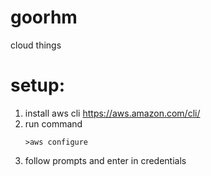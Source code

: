 # goorhm
cloud things

# setup:
1. install aws cli https://aws.amazon.com/cli/
2. run command
    ```
    >aws configure
    ```
3. follow prompts and enter in credentials